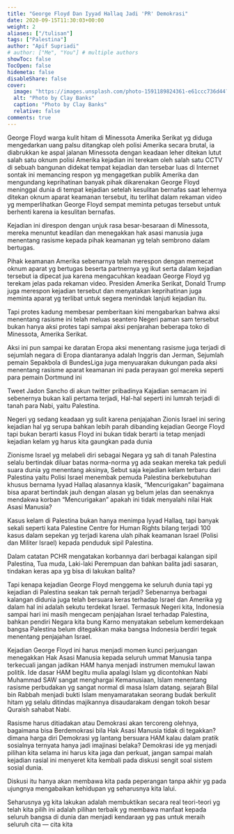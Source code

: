 ```yaml
---
title: "George Floyd Dan Iyyad Hallaq Jadi 'PR' Demokrasi"
date: 2020-09-15T11:30:03+00:00
weight: 2
aliases: ["/tulisan"]
tags: ["Palestina"]
author: "Apif Supriadi"
# author: ["Me", "You"] # multiple authors
showToc: false
TocOpen: false
hidemeta: false
disableShare: false
cover:
  image: "https://images.unsplash.com/photo-1591189824361-e61ccc736d44?ixlib=rb-1.2.1&ixid=eyJhcHBfaWQiOjEyMDd9&auto=format&fit=crop&w=625&q=80"
  alt: "Photo by Clay Banks"
  caption: "Photo by Clay Banks"
  relative: false
comments: true
---
```


George Floyd warga kulit hitam di Minessota Amerika Serikat yg diduga mengedarkan uang palsu ditangkap oleh polisi Amerika secara brutal, ia diabrukkan ke aspal jalanan Minessota dengan keadaan leher ditekan lutut salah satu oknum polisi Amerika kejadian ini terekam oleh salah satu CCTV di sebuah bangunan didekat tempat kejadian dan tersebar luas di Internet sontak ini memancing respon yg mengagetkan publik Amerika dan mengundang keprihatinan banyak pihak dikarenakan George Floyd meninggal dunia di tempat kejadian setelah kesulitan bernafas saat lehernya ditekan oknum aparat keamanan tersebut, itu terlihat dalam rekaman video yg memperlihatkan George Floyd sempat meminta petugas tersebut untuk berhenti karena ia kesulitan bernafas.

Kejadian ini direspon dengan unjuk rasa besar-besaraan di Minessota, mereka menuntut keadilan dan menegakkan hak asasi manusia juga menentang rasisme kepada pihak keamanan yg telah sembrono dalam bertugas.

Pihak keamanan Amerika sebenarnya telah merespon dengan memecat oknum aparat yg bertugas beserta partnernya yg ikut serta dalam kejadian tersebut ia dipecat jua karena mengacuhkan keadaan George Floyd yg terekam jelas pada rekaman video.
Presiden Amerika Serikat, Donald Trump juga merespon kejadian tersebut dan menyatakan keprihatinan juga meminta aparat yg terlibat untuk segera menindak lanjuti kejadian itu.

Tapi protes kadung membesar pemberitaan kini mengabarkan bahwa aksi menentang rasisme ini telah meluas seantero Negeri paman sam tersebut bukan hanya aksi protes tapi sampai aksi penjarahan beberapa toko di Minessota, Amerika Serikat.

Aksi ini pun sampai ke daratan Eropa aksi menentang rasisme juga terjadi di sejumlah negara di Eropa diantaranya adalah Inggris dan Jerman, Sejumlah pemain Sepakbola di BundesLiga juga menyuarakan dukungan pada aksi menentang rasisme aparat keamanan ini pada perayaan gol mereka seperti para pemain Dortmund ini

Tweet Jadon Sancho di akun twitter pribadinya
Kajadian semacam ini sebenernya bukan kali pertama terjadi, Hal-hal seperti ini lumrah terjadi di tanah para Nabi, yaitu Palestina.

Negeri yg sedang keadaan yg sulit karena penjajahan Zionis Israel ini sering kejadian hal yg serupa bahkan lebih parah dibanding kejadian George Floyd tapi bukan berarti kasus Floyd ini bukan tidak berarti ia tetap menjadi kejadian kelam yg harus kita gaungkan pada dunia

Zionisme Israel yg melabeli diri sebagai Negara yg sah di tanah Palestina selalu bertindak diluar batas norma-norma yg ada seakan mereka tak peduli suara dunia yg menentang aksinya, Sebut saja kejadian kelam terbaru dari Palestina yaitu Polisi Israel menembak pemuda Palestina berkebutuhan khusus bernama Iyyad Hallaq alasannya klasik, “Mencurigakan” bagaimana bisa aparat bertindak jauh dengan alasan yg belum jelas dan seenaknya mendakwa korban “Mencurigakan” apakah ini tidak menyalahi nilai Hak Asasi Manusia?

Kasus kelam di Palestina bukan hanya menimpa Iyyad Hallaq, tapi banyak sekali seperti kata Palestine Centre for Human Rights bilang terjadi 100 kasus dalam sepekan yg terjadi karena ulah pihak keamanan Israel (Polisi dan Militer Israel) kepada penduduk sipil Palestina.

Dalam catatan PCHR mengatakan korbannya dari berbagai kalangan sipil Palestina, Tua muda, Laki-laki Perempuan dan bahkan balita jadi sasaran, tindakan keras apa yg bisa di lakukan balita?

Tapi kenapa kejadian George Floyd menggema ke seluruh dunia tapi yg kejadian di Palestina seakan tak pernah terjadi?
Sebenarnya berbagai kalangan didunia juga telah bersuara keras terhadap Israel dan Amerika yg dalam hal ini adalah sekutu terdekat Israel.
Termasuk Negeri kita, Indonesia sampai hari ini masih mengecam penjajahan Israel terhadap Palestina, bahkan pendiri Negara kita bung Karno menyatakan sebelum kemerdekaan bangsa Palestina belum ditegakkan maka bangsa Indonesia berdiri tegak menentang penjajahan Israel.

Kejadian George Floyd ini harus menjadi momen kunci perjuangan menegakkan Hak Asasi Manusia kepada seluruh ummat Manusia tanpa terkecuali jangan jadikan HAM hanya menjadi instrumen memukul lawan politik.
Ide dasar HAM begitu mulia apalagi Islam yg dicontohkan Nabi Muhammad SAW sangat menghargai Kemanusiaan, Islam menentang rasisme perbudakan yg sangat normal di masa Islam datang. sejarah Bilal bin Rabbah menjadi bukti Islam menyamaratakan seorang budak berkulit hitam yg selalu ditindas majikannya disaudarakam dengan tokoh besar Quraish sahabat Nabi.

Rasisme harus ditiadakan atau Demokrasi akan tercoreng olehnya, bagaimana bisa Berdemokrasi bila Hak Asasi Manusia tidak di tegakkan? dimana harga diri Demokrasi yg lantang bersuara HAM kalau dalam pratik sosialnya ternyata hanya jadi imajinasi belaka? Demokrasi ide yg menjadi pilihan kita selama ini harus kita jaga dan perkuat, jangan sampai malah kejadian rasial ini menyeret kita kembali pada diskusi sengit soal sistem sosial dunia.

Diskusi itu hanya akan membawa kita pada peperangan tanpa akhir yg pada ujungnya mengabaikan kehidupan yg seharusnya kita lalui.

Seharusnya yg kita lakukan adalah membuktikan secara real teori-teori yg telah kita pilih ini adalah pilihan terbaik yg membawa manfaat kepada seluruh bangsa di dunia dan menjadi kendaraan yg pas untuk meraih seluruh cita — cita kita
